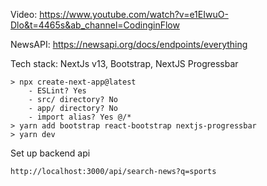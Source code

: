 Video: https://www.youtube.com/watch?v=e1EIwuO-Dlo&t=4465s&ab_channel=CodinginFlow

NewsAPI: https://newsapi.org/docs/endpoints/everything

Tech stack: NextJs v13, Bootstrap, NextJS Progressbar

```
> npx create-next-app@latest
    - ESLint? Yes
    - src/ directory? No
    - app/ directory? No
    - import alias? Yes @/*
> yarn add bootstrap react-bootstrap nextjs-progressbar
> yarn dev
```

Set up backend api
```
http://localhost:3000/api/search-news?q=sports
```